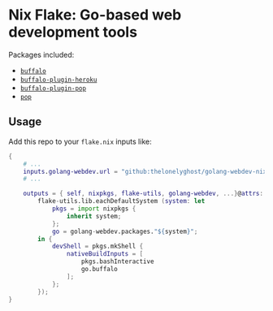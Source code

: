 # Nix Flake: Go-based web development tools

Packages included:

- [`buffalo`](https://gobuffalo.io)
- [`buffalo-plugin-heroku`](https://github.com/gobuffalo/buffalo-heroku)
- [`buffalo-plugin-pop`](https://github.com/gobuffalo/buffalo-pop)
- [`pop`](https://github.com/gobuffalo/pop)

## Usage

Add this repo to your `flake.nix` inputs like:

```nix
{
	# ...
	inputs.golang-webdev.url = "github:thelonelyghost/golang-webdev-nix";
	# ...

	outputs = { self, nixpkgs, flake-utils, golang-webdev, ...}@attrs:
		flake-utils.lib.eachDefaultSystem (system: let
			pkgs = import nixpkgs {
				inherit system;
			};
			go = golang-webdev.packages."${system}";
		in {
			devShell = pkgs.mkShell {
				nativeBuildInputs = [
					pkgs.bashInteractive
					go.buffalo
				];
			};
		});
}
```
